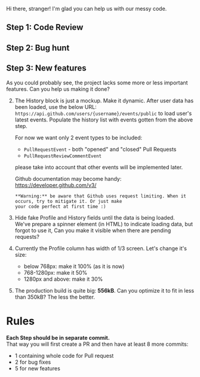 
Hi there, stranger! I'm glad you can help us with our messy code.


## Step 1: Code Review

<!-- Create empty repository and make Pull Request with the whole codebase you've got from us. Then make a code review 
for it. Don't hesitate to point out each concern - we want to make the code eventually perfect! 
We'll be grateful for all your thoughts on it.   -->


## Step 2: Bug hunt

<!-- 1. For some reason the app doesn't fully load data. This happens on all major browsers: Chrome, Firefox, IE11.  
When you resolve the issue, make sure it works on all mentioned browsers
 -->
<!-- 2. The user image in the history block is not aligned properly. Can you do something about it?  -->


## Step 3: New features

As you could probably see, the project lacks some more or less important features. Can you help us making it done?
 

<!-- 1. The username field is missing validation. Prepare a simple validation for the input field:
    * not-empty
    * allow only characters: `a-z`, `0-9`, `-`, `_`
    
    When the value is not valid, display a red border around the field. -->

2. The History block is just a mockup. Make it dynamic. After user data has been loaded, use the below URL:
    `https://api.github.com/users/{username}/events/public` 
    to load user's latest events. Populate the history list with events gotten from the above step. 
    
    For now we want only 2 event types to be included:

    * `PullRequestEvent` - both "opened" and "closed" Pull Requests
    * `PullRequestReviewCommentEvent` 
    
    please take into account that other events will be implemented later.
    
    Github documentation may become handy: https://developer.github.com/v3/

    
    ```
    **Warning:** be aware that Github uses request limiting. When it occurs, try to mitigate it. Or just make 
    your code perfect at first time :)
    ```

3. Hide fake Profile and History fields until the data is being loaded.   
We've prepare a spinner element (in HTML) to indicate loading data, but forgot to use it, Can you make it visible 
when there are pending requests?

4. Currently the Profile column has width of 1/3 screen. Let's change it's size:
    * below 768px: make it 100% (as it is now)
    * 768-1280px: make it 50%
    * 1280px and above: make it 30%

5. The production build is quite big: **556kB**. Can you optimize it to fit in less than 350kB? The less 
the better.


# Rules

**Each Step should be in separate commit.**   
That way you will first create a PR and then have at least 8 more commits:
* 1 containing whole code for Pull request
* 2 for bug fixes
* 5 for new features 


